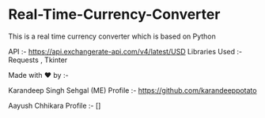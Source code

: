 # Real-Time-Currency-Converter
This is a real time currency converter which is based on Python




API :- https://api.exchangerate-api.com/v4/latest/USD
Libraries Used :- Requests , Tkinter




Made with ❤️ by :-


Karandeep Singh Sehgal (ME)      Profile :- https://github.com/karandeeppotato


Aayush Chhikara                  Profile :- []
